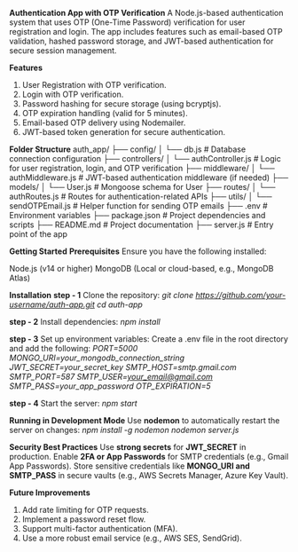 **Authentication App with OTP Verification**
A Node.js-based authentication system that uses OTP (One-Time Password) verification for user registration and login. The app includes features such as email-based OTP validation, hashed password storage, and JWT-based authentication for secure session management.

**Features**
1. User Registration with OTP verification.
2. Login with OTP verification.
3. Password hashing for secure storage (using bcryptjs).
4. OTP expiration handling (valid for 5 minutes).
5. Email-based OTP delivery using Nodemailer.
6. JWT-based token generation for secure authentication.

**Folder Structure**
auth_app/
├── config/
│   └── db.js          # Database connection configuration
├── controllers/
│   └── authController.js # Logic for user registration, login, and OTP verification
├── middleware/
│   └── authMiddleware.js # JWT-based authentication middleware (if needed)
├── models/
│   └── User.js         # Mongoose schema for User
├── routes/
│   └── authRoutes.js   # Routes for authentication-related APIs
├── utils/
│   └── sendOTPEmail.js # Helper function for sending OTP emails
├── .env                # Environment variables
├── package.json        # Project dependencies and scripts
├── README.md           # Project documentation
├── server.js           # Entry point of the app

**Getting Started**
**Prerequisites**
Ensure you have the following installed:

Node.js (v14 or higher)
MongoDB (Local or cloud-based, e.g., MongoDB Atlas)

**Installation**
**step - 1**
Clone the repository:
_git clone https://github.com/your-username/auth-app.git
cd auth-app_

**step - 2**
Install dependencies:
_npm install_

**step - 3**
Set up environment variables: Create a .env file in the root directory and add the following:
_PORT=5000
MONGO_URI=your_mongodb_connection_string
JWT_SECRET=your_secret_key
SMTP_HOST=smtp.gmail.com
SMTP_PORT=587
SMTP_USER=your_email@gmail.com
SMTP_PASS=your_app_password
OTP_EXPIRATION=5_

**step - 4**
Start the server:
_npm start_

**Running in Development Mode**
Use **nodemon** to automatically restart the server on changes:
_npm install -g nodemon
nodemon server.js_

**Security Best Practices**
Use **strong secrets** for **JWT_SECRET** in production.
Enable **2FA or App Passwords** for SMTP credentials (e.g., Gmail App Passwords).
Store sensitive credentials like **MONGO_URI and SMTP_PASS** in secure vaults (e.g., AWS Secrets Manager, Azure Key Vault).

**Future Improvements**
1. Add rate limiting for OTP requests.
2. Implement a password reset flow.
3. Support multi-factor authentication (MFA).
4. Use a more robust email service (e.g., AWS SES, SendGrid).
